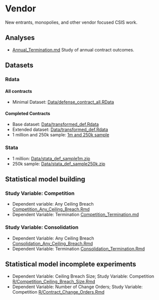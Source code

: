 # Vendor
New entrants, monopolies, and other vendor focused CSIS work.

## Analyses
* [Annual_Termination.md](Annual_Termination.md) Study of annual contract outcomes.

## Datasets
### Rdata
#### All contracts
* Minimal Dataset: [Data/defense_contract_all.RData](Data/defense_contract_all.RData)
#### Completed Contracts 
* Base dataset: [Data/transformed_def.Rdata](Data/transformed_def.Rdata)
* Extended dataset: [Data/transformed_def.Rdata](Data/transformed_def.Rdata)
* 1 million and 250k sample: [1m and 250k sample](Data/def_sample.Rdata)
### Stata
* 1 million: [Data/stata_def_sample1m.zip](Data/stata_def_sample1m.zip)
* 250k sample: [Data/stata_def_sample250k.zip](Data/stata_def_sample250k.zip)

## Statistical model building
### Study Variable: Competition 
* Dependent variable: Any Ceiling Breach [Competition_Any_Ceiling_Breach.Rmd](Competition_Any_Ceiling_Breach.Rmd)
* Dependent Variable: Termination [Competition_Termination.md](Competition_Termination.md)  
### Study Variable: Consolidation
* Dependent Variable: Any Ceiling Breach [Consolidation_Any_Ceiling_Breach.Rmd](Consolidation_Any_Ceiling_Breach.Rmd)
* Dependent Variable: Termination [Consolidation_Termination.Rmd](Consolidation_Termination.Rmd) 

## Statistical model incomplete experiments
* Dependent Variable: Ceiling Breach Size; Study Variable: Competition [R/Competition_Ceiling_Breach_Size.Rmd](R/Competition_Ceiling_Breach_Size.Rmd) 
* Dependent Variable: Number of Change Orders; Study Variable: Competition [R/Contract_Change_Orders.Rmd](R/Contract_Change_Orders.Rmd) 
